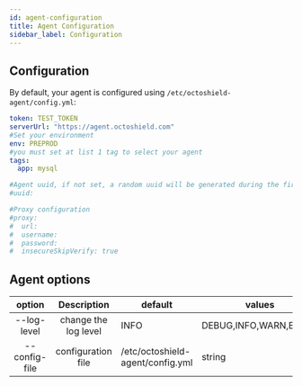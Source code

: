 ```yaml
---
id: agent-configuration
title: Agent Configuration
sidebar_label: Configuration
---
```

## Configuration

By default, your agent is configured using `/etc/octoshield-agent/config.yml`:

```yaml
token: TEST_TOKEN
serverUrl: "https://agent.octoshield.com"
#Set your environment
env: PREPROD
#you must set at list 1 tag to select your agent
tags:
  app: mysql

#Agent uuid, if not set, a random uuid will be generated during the first startup
#uuid:

#Proxy configuration
#proxy:
#  url:
#  username:
#  password:
#  insecureSkipVerify: true
``` 

## Agent options

| option            | Description                   | default                           | values
|:-----------------:|:-----------------------------:| ----------------------------------|------------------------------
| --log-level       | change the log level          | INFO                              |  DEBUG,INFO,WARN,ERROR          
| --config-file     | configuration file            | /etc/octoshield-agent/config.yml  |  string          

 